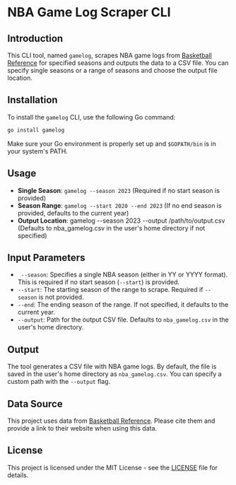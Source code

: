 # NBA Game Log Scraper CLI

## Introduction

This CLI tool, named `gamelog`, scrapes NBA game logs from [Basketball Reference](https://www.basketball-reference.com/) for specified seasons and outputs the data to a CSV file. You can specify single seasons or a range of seasons and choose the output file location.

## Installation

To install the `gamelog` CLI, use the following Go command:

```sh
go install gamelog
```

Make sure your Go environment is properly set up and `$GOPATH/bin` is in your system's PATH.

## Usage

- **Single Season**: `gamelog --season 2023` (Required if no start season is provided)
- **Season Range**: `gamelog --start 2020 --end 2023` (If no end season is provided, defaults to the current year)
- **Output Location**: gamelog --season 2023 --output /path/to/output.csv (Defaults to nba_gamelog.csv in the user's home directory if not specified)

## Input Parameters

- ` --season`: Specifies a single NBA season (either in YY or YYYY format). This is required if no start season (`--start`) is provided.
- `--start`: The starting season of the range to scrape. Required if `--season` is not provided.
- `--end`: The ending season of the range. If not specified, it defaults to the current year.
- `--output`: Path for the output CSV file. Defaults to `nba_gamelog.csv` in the user's home directory.

## Output

The tool generates a CSV file with NBA game logs. By default, the file is saved in the user's home directory as `nba_gamelog.csv`. You can specify a custom path with the `--output` flag.

## Data Source

This project uses data from [Basketball Reference](https://www.basketball-reference.com/). Please cite them and provide a link to their website when using this data.

## License

This project is licensed under the MIT License - see the [LICENSE](LICENSE) file for details.
